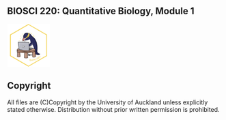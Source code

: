 ## BIOSCI 220: Quantitative Biology, Module 1

<img src="https://github.com/BIOSCI220/hoiho/blob/main/hoiho_hex.png?raw=true" width="100" height="100">

## Copyright

All files are (C)Copyright by the University of Auckland unless explicitly stated otherwise. Distribution without prior written permission is prohibited.
